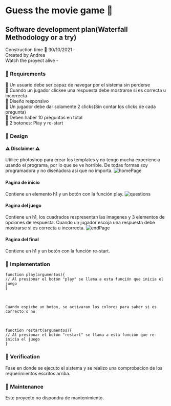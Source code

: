 # Guess the movie game 👾
## Software development plan(Waterfall Methodology or a try)
Construction time 📍 30/10/2021 - <br>
Created by Andrea <br>
Watch the proyect alive - 
### 🚩 Requirements <br>
📌 Un usuario debe ser capaz de navegar por el sistema sin perderse <br>
📌 Cuando un jugador clickee una respuesta debe mostrarse si es correcta u incorrecta <br>
📌 Diseño responsivo <br>
📌 Un jugador debe dar solamente 2 clicks(Sin contar los clicks de cada pregunta) <br>
📌 Deben haber 10 preguntas en total <br>
📌 2 botones: Play y re-start <br>
### 🚩 Design <br>
#### ⚠ Disclaimer ⚠ <br>
Utilice photoshop para crear los templates y no tengo mucha experiencia usando el programa, por lo que se ve horrible. De todas formas soy programadora y no diseñadora asi que no importa. 
![homePage](https://user-images.githubusercontent.com/85640313/139603468-37425001-4a4f-4997-b2ef-5e6e5696297d.jpg)
#### Pagina de inicio 
Contiene un elemento h1 y un botón con la función play. 
![questions](https://user-images.githubusercontent.com/85640313/139603476-3c63dfcc-04e1-4e49-871a-1cfc076f3472.jpg)
#### Pagina del juego
Contiene un h1, los cuadrados respresentan las imagenes y 3 elementos de opciones de respuesta. Cuando un jugador escoja una respuesta debe mostrarse si es correcta u incorrecta.
![endPage](https://user-images.githubusercontent.com/85640313/139603480-5107f293-3ccc-4cc5-8fb1-a887ca65e70d.jpg)
#### Pagina del final
Contiene un h1 y un botón con la función re-start.
### 🚩 Implementation <br>
    function play(argumentos){
    // Al presionar el botón "play" se llama a esta función que inicia el juego
    }
<br>

    Cuando espiche un boton, se activaran los colores para saber si es correcto o no
<br>

    function restart(argumentos){
    // Al presionar el botón "restart" se llama a esta función que re-inicia el juego
    }
    
### 🚩 Verification <br>
Fase en donde se ejecuto el sistema y se realizo una comprobacion de los requerimientos escritos arriba.
### 🚩 Maintenance <br>
Este proyecto no dispondra de mantenimiento. 
